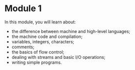 # Module 1

In this module, you will learn about:

* the difference between machine and high-level languages;
* the machine code and compilation;
* variables, integers, characters;
* comments;
* the basics of flow control;
* dealing with streams and basic I/O operations;
* writing simple programs.
